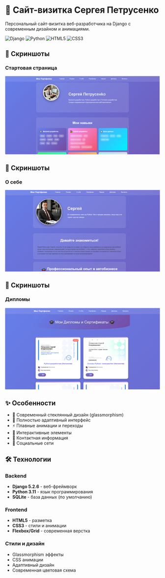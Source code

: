 # 🚀 Сайт-визитка Сергея Петрусенко

Персональный сайт-визитка веб-разработчика на Django с современным дизайном и анимациями.

![Django](https://img.shields.io/badge/Django-5.2.6-green.svg)
![Python](https://img.shields.io/badge/Python-3.11-blue.svg)
![HTML5](https://img.shields.io/badge/HTML5-E34F26.svg)
![CSS3](https://img.shields.io/badge/CSS3-1572B6.svg)


## 🎨 Скриншоты
### Стартовая страница
![Скриншот сайта](/static/main/images/screenshot.png)

## 🎨 Скриншоты
### О себе 
![Скриншот сайта](/static/main/images/1.png)

## 🎨 Скриншоты
### Дипломы 
![Скриншот сайта](/static/main/images/2.png)
## ✨ Особенности

- 🎨 Современный стеклянный дизайн (glassmorphism)
- 📱 Полностью адаптивный интерфейс
- ⚡ Плавные анимации и переходы
- 🎯 Интерактивные элементы
- 📧 Контактная информация
- 🔗 Социальные сети

## 🛠️ Технологии

### Backend
- **Django 5.2.6** - веб-фреймворк
- **Python 3.11** - язык программирования
- **SQLite** - база данных (по умолчанию)

### Frontend
- **HTML5** - разметка
- **CSS3** - стили и анимации
- **Flexbox/Grid** - современная верстка

### Стили и дизайн
- Glassmorphism эффекты
- CSS анимации
- Адаптивный дизайн
- Современная цветовая схема


